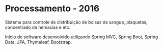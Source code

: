 # Processamento - 2016

Sistema para controle de distribuição de bolsas de sangue, plaquetas, concentrado de hemacias e etc.

Início do software desenvolvido utilizando Spring MVC, Spring Boot, Spring Data, JPA, Thymeleaf, Bootstrap.
